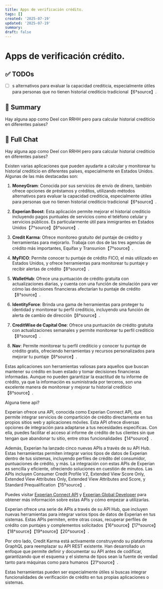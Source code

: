 ```yaml
---
title: Apps de verificación crédito.
tags: []
created: '2025-07-19'
updated: '2025-07-19'
summary:
draft: false
---
```


# Apps de verificación crédito.

## ✅ TODOs
- [ ] s alternativos para evaluar la capacidad crediticia, especialmente útiles para personas que no tienen historial crediticio tradicional【6†source】.

## 📌 Summary
Hay alguna app como Deel con RRHH pero para calcular historial crediticio en diferentes países?

## 🧠 Full Chat


Hay alguna app como Deel con RRHH pero para calcular historial crediticio en diferentes países? 

Existen varias aplicaciones que pueden ayudarte a calcular y monitorear tu historial crediticio en diferentes países, especialmente en Estados Unidos. Algunas de las más destacadas son:

1. **MoneyGram**: Conocida por sus servicios de envío de dinero, también ofrece opciones de préstamos y créditos, utilizando métodos alternativos para evaluar la capacidad crediticia, especialmente útiles para personas que no tienen historial crediticio tradicional【6†source】.

2. **Experian Boost**: Esta aplicación permite mejorar el historial crediticio incluyendo pagos puntuales de servicios como el teléfono celular y servicios públicos. Es particularmente útil para inmigrantes en Estados Unidos【7†source】【8†source】.

3. **Credit Karma**: Ofrece monitoreo gratuito del puntaje de crédito y herramientas para mejorarlo. Trabaja con dos de las tres agencias de crédito más importantes, Equifax y Transunion【7†source】.

4. **MyFICO**: Permite conocer tu puntaje de crédito FICO, el más utilizado en Estados Unidos, y ofrece herramientas para monitorear tu puntaje y recibir alertas de crédito【8†source】.

5. **WalletHub**: Ofrece una puntuación de crédito gratuita con actualizaciones diarias, y cuenta con una función de simulación para ver cómo las decisiones financieras afectarían tu puntaje de crédito【8†source】.

6. **IdentityForce**: Brinda una gama de herramientas para proteger tu identidad y monitorear tu perfil crediticio, incluyendo una función de alerta de cambio de dirección【8†source】.

7. **CreditWise de Capital One**: Ofrece una puntuación de crédito gratuita con actualizaciones semanales y permite monitorear tu perfil crediticio【8†source】.

8. **Nav**: Permite monitorear tu perfil crediticio y conocer tu puntaje de crédito gratis, ofreciendo herramientas y recursos personalizados para mejorar tu puntaje【8†source】.

Estas aplicaciones son herramientas valiosas para aquellos que buscan mantener su crédito en buen estado y tomar decisiones financieras informadas. Aunque no pueden garantizar la exactitud de tu informe de crédito, ya que la información es suministrada por terceros, son una excelente manera de monitorear y mejorar tu historial crediticio【8†source】.

Alguna tiene api? 

Experian ofrece una API, conocida como Experian Connect API, que permite integrar servicios de compartición de crédito directamente en tus propios sitios web y aplicaciones móviles. Esta API ofrece diversas opciones de integración para adaptarse a tus necesidades específicas. Con ella, puedes facilitar el acceso al informe de crédito de tus clientes sin que tengan que abandonar tu sitio, entre otras funcionalidades【14†source】.

Además, Experian ha lanzado cinco nuevas APIs a través de su API Hub. Estas herramientas permiten integrar varios tipos de datos de Experian dentro de tus sistemas, incluyendo perfiles de crédito del consumidor, puntuaciones de crédito, y más. La integración con estas APIs de Experian es sencilla y eficiente, ofreciendo soluciones en cuestión de minutos. Las APIs incluyen Consumer Credit Profile V2, Extended View Score Only, Extended View Attributes Only, Extended View Attributes and Score, y Standard Prequalification【15†source】.

Puedes visitar [Experian Connect API](https://www.experian.com/connect/api/) y [Experian Global Developer](https://developer.experian.com/blogs/5-brand-new-apis-have-been-released-experians-api-hub) para obtener más información sobre estas APIs y cómo empezar a utilizarlas.

Experian ofrece una serie de APIs a través de su API Hub, que incluyen nuevas herramientas para integrar varios tipos de datos de Experian en tus sistemas. Estas APIs permiten, entre otras cosas, recuperar perfiles de crédito con puntajes y complementos solicitados【16†source】【17†source】【18†source】【19†source】【20†source】.

Por otro lado, Credit Karma está activamente construyendo su plataforma GraphQL para reemplazar su API REST existente. Han desarrollado un enfoque que permite definir y documentar su API antes de codificar, garantizando que el esquema y el sistema de tipos sean la fuente de verdad tanto para máquinas como para humanos【21†source】.

Estas herramientas pueden ser especialmente útiles si buscas integrar funcionalidades de verificación de crédito en tus propias aplicaciones o sistemas.